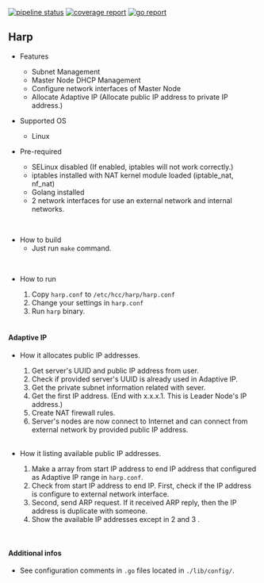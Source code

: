[![pipeline status](http://210.207.104.150:8100/iitp-sds/harp/badges/master/pipeline.svg)](http://210.207.104.150:8100/iitp-sds/harp/pipelines)
[![coverage report](http://210.207.104.150:8100/iitp-sds/harp/badges/master/coverage.svg)](http://210.207.104.150:8100/iitp-sds/harp/commits/master)
[![go report](http://210.207.104.150:8100/iitp-sds/hcloud-badge/raw/feature/dev/hcloud-badge_harp.svg)](http://210.207.104.150:8100/iitp-sds/hcloud-badge/raw/feature/dev/goreport_harp)


## Harp

- Features
  - Subnet Management
  - Master Node DHCP Management
  - Configure network interfaces of Master Node
  - Allocate Adaptive IP (Allocate public IP address to private IP address.)

- Supported OS
  - Linux

- Pre-required
    - SELinux disabled (If enabled, iptables will not work correctly.)
    - iptables installed with NAT kernel module loaded (iptable_nat, nf_nat)
    - Golang installed
    - 2 network interfaces for use an external network and internal networks.

<br>

- How to build
    - Just run `make` command.

<br>

- How to run
    1. Copy `harp.conf` to `/etc/hcc/harp/harp.conf`
    2. Change your settings in `harp.conf`
    3. Run `harp` binary.

  <br>

#### Adaptive IP

- How it allocates public IP addresses.
  1. Get server's UUID and public IP address from user.
  2. Check if provided server's UUID is already used in Adaptive IP.
  3. Get the private subnet information related with sever.
  4. Get the first IP address. (End with x.x.x.1. This is Leader Node's IP address.)
  5. Create NAT firewall rules.
  6. Server's nodes are now connect to Internet and can connect from external network by provided public IP address.

  <br>

- How it listing available public IP addresses.
  1. Make a array from start IP address to end IP address that configured as Adaptive IP range in `harp.conf`.
  2. Check from start IP address to end IP. First, check if the IP address is configure to external network interface.
  3. Second, send ARP request. If it received ARP reply, then the IP address is duplicate with someone.
  4. Show the available IP addresses except in 2 and 3 .

<br>

#### Additional infos

- See configuration comments in `.go` files located in `./lib/config/`.
